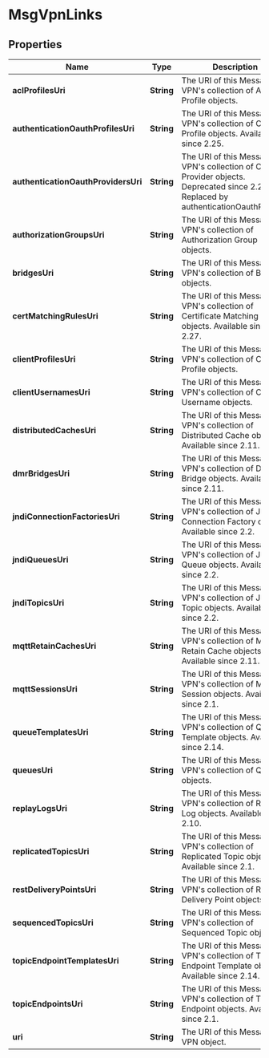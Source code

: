 

# MsgVpnLinks


## Properties

| Name | Type | Description | Notes |
|------------ | ------------- | ------------- | -------------|
|**aclProfilesUri** | **String** | The URI of this Message VPN&#39;s collection of ACL Profile objects. |  [optional] |
|**authenticationOauthProfilesUri** | **String** | The URI of this Message VPN&#39;s collection of OAuth Profile objects. Available since 2.25. |  [optional] |
|**authenticationOauthProvidersUri** | **String** | The URI of this Message VPN&#39;s collection of OAuth Provider objects. Deprecated since 2.25. Replaced by authenticationOauthProfiles. |  [optional] |
|**authorizationGroupsUri** | **String** | The URI of this Message VPN&#39;s collection of Authorization Group objects. |  [optional] |
|**bridgesUri** | **String** | The URI of this Message VPN&#39;s collection of Bridge objects. |  [optional] |
|**certMatchingRulesUri** | **String** | The URI of this Message VPN&#39;s collection of Certificate Matching Rule objects. Available since 2.27. |  [optional] |
|**clientProfilesUri** | **String** | The URI of this Message VPN&#39;s collection of Client Profile objects. |  [optional] |
|**clientUsernamesUri** | **String** | The URI of this Message VPN&#39;s collection of Client Username objects. |  [optional] |
|**distributedCachesUri** | **String** | The URI of this Message VPN&#39;s collection of Distributed Cache objects. Available since 2.11. |  [optional] |
|**dmrBridgesUri** | **String** | The URI of this Message VPN&#39;s collection of DMR Bridge objects. Available since 2.11. |  [optional] |
|**jndiConnectionFactoriesUri** | **String** | The URI of this Message VPN&#39;s collection of JNDI Connection Factory objects. Available since 2.2. |  [optional] |
|**jndiQueuesUri** | **String** | The URI of this Message VPN&#39;s collection of JNDI Queue objects. Available since 2.2. |  [optional] |
|**jndiTopicsUri** | **String** | The URI of this Message VPN&#39;s collection of JNDI Topic objects. Available since 2.2. |  [optional] |
|**mqttRetainCachesUri** | **String** | The URI of this Message VPN&#39;s collection of MQTT Retain Cache objects. Available since 2.11. |  [optional] |
|**mqttSessionsUri** | **String** | The URI of this Message VPN&#39;s collection of MQTT Session objects. Available since 2.1. |  [optional] |
|**queueTemplatesUri** | **String** | The URI of this Message VPN&#39;s collection of Queue Template objects. Available since 2.14. |  [optional] |
|**queuesUri** | **String** | The URI of this Message VPN&#39;s collection of Queue objects. |  [optional] |
|**replayLogsUri** | **String** | The URI of this Message VPN&#39;s collection of Replay Log objects. Available since 2.10. |  [optional] |
|**replicatedTopicsUri** | **String** | The URI of this Message VPN&#39;s collection of Replicated Topic objects. Available since 2.1. |  [optional] |
|**restDeliveryPointsUri** | **String** | The URI of this Message VPN&#39;s collection of REST Delivery Point objects. |  [optional] |
|**sequencedTopicsUri** | **String** | The URI of this Message VPN&#39;s collection of Sequenced Topic objects. |  [optional] |
|**topicEndpointTemplatesUri** | **String** | The URI of this Message VPN&#39;s collection of Topic Endpoint Template objects. Available since 2.14. |  [optional] |
|**topicEndpointsUri** | **String** | The URI of this Message VPN&#39;s collection of Topic Endpoint objects. Available since 2.1. |  [optional] |
|**uri** | **String** | The URI of this Message VPN object. |  [optional] |



